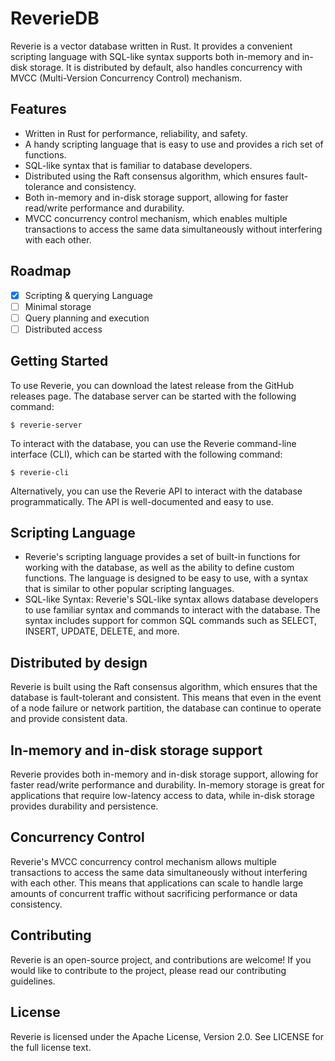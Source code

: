 # ReverieDB
Reverie is a vector database written in Rust. 
It provides a convenient scripting language with SQL-like syntax supports both in-memory and in-disk storage. It is distributed by default, also handles concurrency with MVCC (Multi-Version Concurrency Control) mechanism.

## Features
- Written in Rust for performance, reliability, and safety.
- A handy scripting language that is easy to use and provides a rich set of functions.
- SQL-like syntax that is familiar to database developers.
- Distributed using the Raft consensus algorithm, which ensures fault-tolerance and consistency.
- Both in-memory and in-disk storage support, allowing for faster read/write performance and durability.
- MVCC concurrency control mechanism, which enables multiple transactions to access the same data simultaneously without interfering with each other.

## Roadmap

- [x] Scripting & querying Language 
- [ ] Minimal storage
- [ ] Query planning and execution
- [ ] Distributed access

## Getting Started
To use Reverie, you can download the latest release from the GitHub releases page. The database server can be started with the following command:

```shell
$ reverie-server
```
To interact with the database, you can use the Reverie command-line interface (CLI), which can be started with the following command:

```shell 
$ reverie-cli
```
Alternatively, you can use the Reverie API to interact with the database programmatically. The API is well-documented and easy to use.

## Scripting Language
- Reverie's scripting language provides a set of built-in functions for working with the database, as well as the ability to define custom functions. The language is designed to be easy to use, with a syntax that is similar to other popular scripting languages.
- SQL-like Syntax: Reverie's SQL-like syntax allows database developers to use familiar syntax and commands to interact with the database. The syntax includes support for common SQL commands such as SELECT, INSERT, UPDATE, DELETE, and more.

## Distributed by design
Reverie is built using the Raft consensus algorithm, which ensures that the database is fault-tolerant and consistent. This means that even in the event of a node failure or network partition, the database can continue to operate and provide consistent data.

## In-memory and in-disk storage support
Reverie provides both in-memory and in-disk storage support, allowing for faster read/write performance and durability. In-memory storage is great for applications that require low-latency access to data, while in-disk storage provides durability and persistence.

## Concurrency Control
Reverie's MVCC concurrency control mechanism allows multiple transactions to access the same data simultaneously without interfering with each other. This means that applications can scale to handle large amounts of concurrent traffic without sacrificing performance or data consistency.

## Contributing
Reverie is an open-source project, and contributions are welcome! If you would like to contribute to the project, please read our contributing guidelines.

## License
Reverie is licensed under the Apache License, Version 2.0. See LICENSE for the full license text.